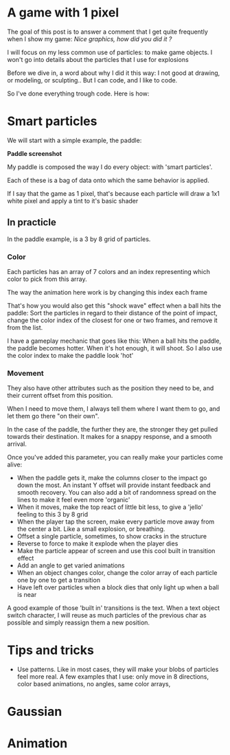 # A game with 1 pixel

The goal of this post is to answer a comment that I get quite frequently when I show my game: *Nice graphics, how did you did it ?*

I will focus on my less common use of particles: to make game objects. I won't go into details about the particles that I use for explosions

Before we dive in, a word about why I did it this way: I not good at drawing, or modeling, or sculpting.. But I can code, and I like to code. 

So I've done everything trough code. Here is how:

# Smart particles

We will start with a simple example, the paddle:

**Paddle screenshot**

My paddle is composed the way I do every object: with 'smart particles'. 

Each of these is a bag of data onto which the same behavior is applied. 

If I say that the game as 1 pixel, that's because each particle will draw a 1x1 white pixel and apply a tint to it's basic shader

## In practicle

In the paddle example, is a 3 by 8 grid of particles.

### Color

Each particles has an array of 7 colors and an index representing which color to pick from this array.

The way the animation here work is by changing this index each frame

That's how you would also get this "shock wave" effect when a ball hits the paddle: Sort the particles in regard to their distance of the point of impact, change the color index of the closest for one or two frames, and remove it from the list.

I have a gameplay mechanic that goes like this: When a ball hits the paddle, the paddle becomes hotter. When it's hot enough, it will shoot. So I also use the color index to make the paddle look 'hot'

### Movement

They also have other attributes such as the position they need to be, and their current offset from this position.

When I need to move them, I always tell them where I want them to go, and let them go there "on their own". 

In the case of the paddle, the further they are, the stronger they get pulled towards their destination. It makes for a snappy response, and a smooth arrival.

Once you've added this parameter, you can really make your particles come alive:

- When the paddle gets it, make the columns closer to the impact go down the most. An instant Y offset will provide instant feedback and smooth recovery. You can also add a bit of randomness spread on the lines to make it feel even more 'organic'
- When it moves, make the top react of little bit less, to give a 'jello' feeling to this 3 by 8 grid
- When the player tap the screen, make every particle move away from the center a bit. Like a small explosion, or breathing.
- Offset a single particle, sometimes, to show cracks in the structure
- Reverse to force to make it explode when the player dies
- Make the particle appear of screen and use this cool built in transition effect
- Add an angle to get varied animations
- When an object changes color, change the color array of each particle one by one to get a transition
- Have left over particles when a block dies that only light up when a ball is near 

A good example of those 'built in' transitions is the text. When a text object switch character, I will reuse as much particles of the previous char as possible and simply reassign them a new position.

# Tips and tricks

- Use patterns. Like in most cases, they will make your blobs of particles feel more real. A few examples that I use: only move in 8 directions, color based animations, no angles, same color arrays, 

# Gaussian

# Animation
